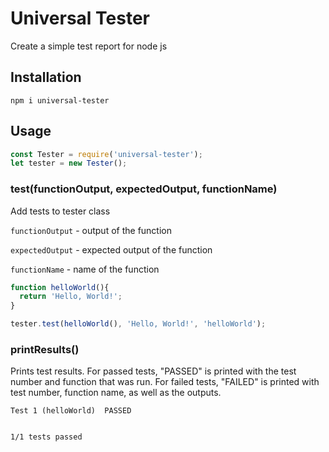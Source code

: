 # Universal Tester

Create a simple test report for node js

## Installation
`npm i universal-tester`

## Usage
```javascript
const Tester = require('universal-tester');
let tester = new Tester();
```

### test(functionOutput, expectedOutput, functionName)
Add tests to tester class

`functionOutput` - output of the function

`expectedOutput` - expected output of the function

`functionName` - name of the function


```javascript
function helloWorld(){
  return 'Hello, World!';
}

tester.test(helloWorld(), 'Hello, World!', 'helloWorld');

```

### printResults()
Prints test results. For passed tests, "PASSED" is printed with the test number and function that was run. For failed tests, "FAILED" is printed with test number, function name, as well as the outputs.

```
Test 1 (helloWorld)  PASSED


1/1 tests passed
```
